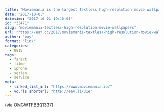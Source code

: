 ```yaml
---
title: "Moviemania is the largest textless high-resolution movie wallpapers database on the Internet"
date: "2017-10-01"
datetime: "2017-10-01 19:13:05"
id: "33471"
slug: "moviemania-textless-high-resolution-movie-wallpapers"
url: "https://eay.cc/2017/moviemania-textless-high-resolution-movie-wallpapers/"
author: "eay"
format: "link"
categories:
  - 0815
tags:
  - fanart
  - filme
  - iphone
  - serien
  - service
meta:
  - linked_list_url: "https://www.moviemania.io/"
  - yourls_shorturl: "http://eay.li/31e"
---
```


(via [OMGWTFBBQ1337](http://www.omgwtfbbq1337.de/2017/09/20/moviemania-textless-high-resolution-movie-wallpapers/))
